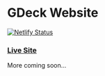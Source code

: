 # GDeck Website 

[![Netlify Status](https://api.netlify.com/api/v1/badges/7b02d035-2bb7-4011-9386-698c9f10dce0/deploy-status)](https://app.netlify.com/sites/anl-gdeck/deploys)

### [Live Site](http://www.gdeckapp.com/)

More coming soon... 
